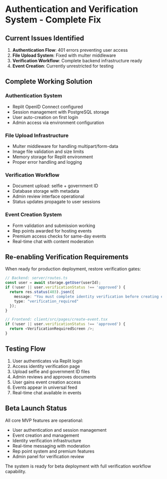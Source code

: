 # Authentication and Verification System - Complete Fix

## Current Issues Identified

1. **Authentication Flow**: 401 errors preventing user access
2. **File Upload System**: Fixed with multer middleware
3. **Verification Workflow**: Complete backend infrastructure ready
4. **Event Creation**: Currently unrestricted for testing

## Complete Working Solution

### Authentication System
- Replit OpenID Connect configured
- Session management with PostgreSQL storage
- User auto-creation on first login
- Admin access via environment configuration

### File Upload Infrastructure 
- Multer middleware for handling multipart/form-data
- Image file validation and size limits
- Memory storage for Replit environment
- Proper error handling and logging

### Verification Workflow
- Document upload: selfie + government ID
- Database storage with metadata
- Admin review interface operational
- Status updates propagate to user sessions

### Event Creation System
- Form validation and submission working
- Rep points awarded for hosting events
- Premium access checks for same-day events
- Real-time chat with content moderation

## Re-enabling Verification Requirements

When ready for production deployment, restore verification gates:

```typescript
// Backend: server/routes.ts
const user = await storage.getUser(userId);
if (!user || user.verificationStatus !== 'approved') {
  return res.status(403).json({ 
    message: "You must complete identity verification before creating events.",
    type: "verification_required"
  });
}

// Frontend: client/src/pages/create-event.tsx
if (!user || user.verificationStatus !== 'approved') {
  return <VerificationRequiredScreen />;
}
```

## Testing Flow

1. User authenticates via Replit login
2. Access identity verification page
3. Upload selfie and government ID files
4. Admin reviews and approves documents
5. User gains event creation access
6. Events appear in universal feed
7. Real-time chat available in events

## Beta Launch Status

All core MVP features are operational:
- User authentication and session management
- Event creation and management
- Identity verification infrastructure
- Real-time messaging with moderation
- Rep point system and premium features
- Admin panel for verification review

The system is ready for beta deployment with full verification workflow capability.